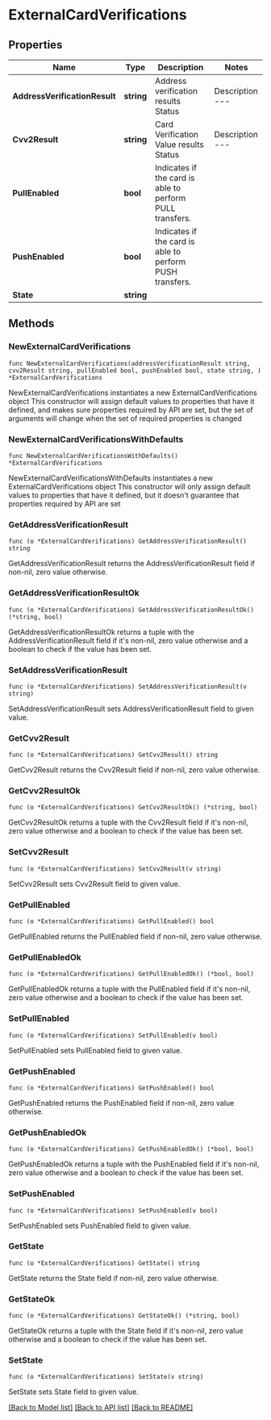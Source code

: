 # ExternalCardVerifications

## Properties

Name | Type | Description | Notes
------------ | ------------- | ------------- | -------------
**AddressVerificationResult** | **string** | Address verification results  Status | Description --- | --- VERIFIED | AVS verified NOT_VERIFIED | AVS not verified ADDRESS_MISMATCH | ZIP code match, address no match ZIP_MISMATCH | Address match, ZIP code no match ADDRESS_AND_ZIP_MISMATCH | Address and ZIP code no match  | 
**Cvv2Result** | **string** | Card Verification Value results  Status | Description --- | --- VERIFIED | CVV and expiration date verified NOT_VERIFIED | CVV and expiration date not verified CVV_MISMATCH | Either CVV or expiration date does not match NOT_SUPPORTED | Issuer does not participate in CVV2 service  | 
**PullEnabled** | **bool** | Indicates if the card is able to perform PULL transfers. | 
**PushEnabled** | **bool** | Indicates if the card is able to perform PUSH transfers. | 
**State** | **string** |  | 

## Methods

### NewExternalCardVerifications

`func NewExternalCardVerifications(addressVerificationResult string, cvv2Result string, pullEnabled bool, pushEnabled bool, state string, ) *ExternalCardVerifications`

NewExternalCardVerifications instantiates a new ExternalCardVerifications object
This constructor will assign default values to properties that have it defined,
and makes sure properties required by API are set, but the set of arguments
will change when the set of required properties is changed

### NewExternalCardVerificationsWithDefaults

`func NewExternalCardVerificationsWithDefaults() *ExternalCardVerifications`

NewExternalCardVerificationsWithDefaults instantiates a new ExternalCardVerifications object
This constructor will only assign default values to properties that have it defined,
but it doesn't guarantee that properties required by API are set

### GetAddressVerificationResult

`func (o *ExternalCardVerifications) GetAddressVerificationResult() string`

GetAddressVerificationResult returns the AddressVerificationResult field if non-nil, zero value otherwise.

### GetAddressVerificationResultOk

`func (o *ExternalCardVerifications) GetAddressVerificationResultOk() (*string, bool)`

GetAddressVerificationResultOk returns a tuple with the AddressVerificationResult field if it's non-nil, zero value otherwise
and a boolean to check if the value has been set.

### SetAddressVerificationResult

`func (o *ExternalCardVerifications) SetAddressVerificationResult(v string)`

SetAddressVerificationResult sets AddressVerificationResult field to given value.


### GetCvv2Result

`func (o *ExternalCardVerifications) GetCvv2Result() string`

GetCvv2Result returns the Cvv2Result field if non-nil, zero value otherwise.

### GetCvv2ResultOk

`func (o *ExternalCardVerifications) GetCvv2ResultOk() (*string, bool)`

GetCvv2ResultOk returns a tuple with the Cvv2Result field if it's non-nil, zero value otherwise
and a boolean to check if the value has been set.

### SetCvv2Result

`func (o *ExternalCardVerifications) SetCvv2Result(v string)`

SetCvv2Result sets Cvv2Result field to given value.


### GetPullEnabled

`func (o *ExternalCardVerifications) GetPullEnabled() bool`

GetPullEnabled returns the PullEnabled field if non-nil, zero value otherwise.

### GetPullEnabledOk

`func (o *ExternalCardVerifications) GetPullEnabledOk() (*bool, bool)`

GetPullEnabledOk returns a tuple with the PullEnabled field if it's non-nil, zero value otherwise
and a boolean to check if the value has been set.

### SetPullEnabled

`func (o *ExternalCardVerifications) SetPullEnabled(v bool)`

SetPullEnabled sets PullEnabled field to given value.


### GetPushEnabled

`func (o *ExternalCardVerifications) GetPushEnabled() bool`

GetPushEnabled returns the PushEnabled field if non-nil, zero value otherwise.

### GetPushEnabledOk

`func (o *ExternalCardVerifications) GetPushEnabledOk() (*bool, bool)`

GetPushEnabledOk returns a tuple with the PushEnabled field if it's non-nil, zero value otherwise
and a boolean to check if the value has been set.

### SetPushEnabled

`func (o *ExternalCardVerifications) SetPushEnabled(v bool)`

SetPushEnabled sets PushEnabled field to given value.


### GetState

`func (o *ExternalCardVerifications) GetState() string`

GetState returns the State field if non-nil, zero value otherwise.

### GetStateOk

`func (o *ExternalCardVerifications) GetStateOk() (*string, bool)`

GetStateOk returns a tuple with the State field if it's non-nil, zero value otherwise
and a boolean to check if the value has been set.

### SetState

`func (o *ExternalCardVerifications) SetState(v string)`

SetState sets State field to given value.



[[Back to Model list]](../README.md#documentation-for-models) [[Back to API list]](../README.md#documentation-for-api-endpoints) [[Back to README]](../README.md)


